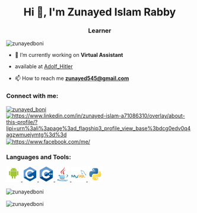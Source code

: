 <h1 align="center">Hi 👋, I'm Zunayed Islam Rabby</h1>
<h3 align="center">Learner</h3>

<p align="left"> <img src="https://komarev.com/ghpvc/?username=zunayedboni&label=Profile%20views&color=0e75b6&style=flat" alt="zunayedboni" /> </p>

- 🔭 I’m currently working on **Virtual Assistant**

- available at [Adolf_Hitler](Adolf_Hitler)

- 📫 How to reach me **zunayed545@gmail.com**

<h3 align="left">Connect with me:</h3>
<p align="left">
<a href="https://twitter.com/zunayed_boni" target="blank"><img align="center" src="https://raw.githubusercontent.com/rahuldkjain/github-profile-readme-generator/master/src/images/icons/Social/twitter.svg" alt="zunayed_boni" height="30" width="40" /></a>
<a href="https://linkedin.com/in/https://www.linkedin.com/in/zunayed-islam-a71086310/overlay/about-this-profile/?lipi=urn%3ali%3apage%3ad_flagship3_profile_view_base%3bdcg0edv0q4agzwmuejymtg%3d%3d" target="blank"><img align="center" src="https://raw.githubusercontent.com/rahuldkjain/github-profile-readme-generator/master/src/images/icons/Social/linked-in-alt.svg" alt="https://www.linkedin.com/in/zunayed-islam-a71086310/overlay/about-this-profile/?lipi=urn%3ali%3apage%3ad_flagship3_profile_view_base%3bdcg0edv0q4agzwmuejymtg%3d%3d" height="30" width="40" /></a>
<a href="https://fb.com/https://www.facebook.com/me/" target="blank"><img align="center" src="https://raw.githubusercontent.com/rahuldkjain/github-profile-readme-generator/master/src/images/icons/Social/facebook.svg" alt="https://www.facebook.com/me/" height="30" width="40" /></a>
</p>

<h3 align="left">Languages and Tools:</h3>
<p align="left"> <a href="https://developer.android.com" target="_blank" rel="noreferrer"> <img src="https://raw.githubusercontent.com/devicons/devicon/master/icons/android/android-original-wordmark.svg" alt="android" width="40" height="40"/> </a> <a href="https://www.cprogramming.com/" target="_blank" rel="noreferrer"> <img src="https://raw.githubusercontent.com/devicons/devicon/master/icons/c/c-original.svg" alt="c" width="40" height="40"/> </a> <a href="https://www.w3schools.com/cpp/" target="_blank" rel="noreferrer"> <img src="https://raw.githubusercontent.com/devicons/devicon/master/icons/cplusplus/cplusplus-original.svg" alt="cplusplus" width="40" height="40"/> </a> <a href="https://www.java.com" target="_blank" rel="noreferrer"> <img src="https://raw.githubusercontent.com/devicons/devicon/master/icons/java/java-original.svg" alt="java" width="40" height="40"/> </a> <a href="https://www.mysql.com/" target="_blank" rel="noreferrer"> <img src="https://raw.githubusercontent.com/devicons/devicon/master/icons/mysql/mysql-original-wordmark.svg" alt="mysql" width="40" height="40"/> </a> <a href="https://www.python.org" target="_blank" rel="noreferrer"> <img src="https://raw.githubusercontent.com/devicons/devicon/master/icons/python/python-original.svg" alt="python" width="40" height="40"/> </a> </p>

<p><img align="center" src="https://github-readme-stats.vercel.app/api/top-langs?username=zunayedboni&show_icons=true&locale=en&layout=compact" alt="zunayedboni" /></p>

<p><img align="center" src="https://github-readme-streak-stats.herokuapp.com/?user=zunayedboni&" alt="zunayedboni" /></p>

